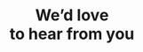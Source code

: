 ---
title: We’d love <br> to hear from you
highlighted: hear from you
description: Please fill out the form and we'll get back to you within 48 hours.
form:
  embeded: '<script charset="utf-8" type="text/javascript" src="//js-na2.hsforms.net/forms/embed/v2.js"></script>
  <script>
  hbspt.forms.create({
    portalId: "242023405",
    formId: "57dc5cc2-672e-428d-8ddd-5bfe4c00945b",
    region: "na2"
  });
  </script>'
  success:
    title: Thank you
    description: Your submission has been received successfully. We’ll get back to you as soon as possible.
    addition: In the meantime, please check your email — we’ve sent you a confirmation.
    button:
      href: /
      version: secondary
      text: Back to Homepage
      icon: true
  fields: # if need custom
    - label: First name
      name: first_name
      type: text
      placeholder: Your First name
      requared: true
      half: true
    - label: Last name
      name: last_name
      type: text
      placeholder: Your Last name
      requared: true
      half: true
    - label: Company name
      name: company_name
      type: text
      placeholder: Your Company name
      requared: true
      half: false
    - label: Email
      name: email
      type: email
      placeholder: Your Email
      requared: true
      half: false
    - label: Message
      name: message
      type: textarea
      placeholder: Your text
      requared: true
      half: false
  submit_action: //
  submit_button:
    text: Send Message
    icon: true
    variant: primary
  form_info: By submitting, you agree to our [Privacy Policy](https://lancedb.com/docs/LanceDB%20Privacy%20Policy.pdf) and allow LanceDB to store and process the information above to provide you with the content requested.
page_bg: 
  left: static/assets/vectors/contact-bg-left.svg
  right: static/assets/vectors/contact-bg-right.svg
---